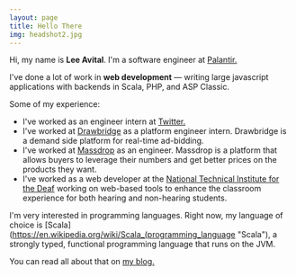 ```yaml
---
layout: page
title: Hello There
img: headshot2.jpg
---
```


Hi, my name is  **Lee Avital**.
I'm a software engineer at [Palantir.](https://www.palantir.com/)


I've done a lot of work in **web development** &mdash; writing
large javascript applications with backends in Scala, PHP, and
ASP Classic.

Some of my experience:

- I've worked as an engineer intern at [Twitter.](http://twitter.com)
- I've worked at [Drawbridge](http://drawbrid.ge) as a platform engineer intern. Drawbridge
is a demand side platform for real-time ad-bidding.
- I've worked at [Massdrop](http://massdrop.com "Massdrop") as an engineer. Massdrop is
 a platform that allows buyers to leverage their numbers and get better
 prices on the products they want.
- I've worked as a web developer at the [National Technical Institute for the Deaf](http://ntid.rit.edu "NTID")
working on web-based  tools to enhance the classroom experience for both hearing and
non-hearing students.



I'm very interested in programming languages. Right now, my language of choice
is [Scala](https://en.wikipedia.org/wiki/Scala_(programming_language "Scala"), a
strongly typed, functional programming language that runs on the JVM.

You can read all about that on [my blog.](/blog)
